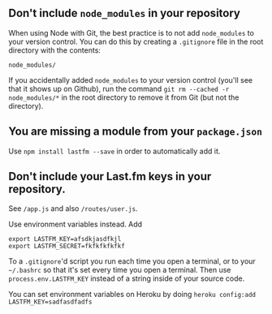 ## Don't include `node_modules` in your repository

When using Node with Git, the best practice is to not add `node_modules` to your version control. You can do this by creating a `.gitignore` file in the root directory with the contents:

```
node_modules/
```

If you accidentally added `node_modules` to your version control (you'll see that it shows up on Github), run the command `git rm --cached -r node_modules/*` in the root directory to remove it from Git (but not the directory).

## You are missing a module from your `package.json`

Use `npm install lastfm --save` in order to automatically add it. 

## Don't include your Last.fm keys in your repository.

See `/app.js` and also `/routes/user.js`.

Use environment variables instead. Add

```
export LASTFM_KEY=afsdkjasdfkjl
export LASTFM_SECRET=fkfkfkfkfkf
```

To a `.gitignore`'d script you run each time you open a terminal, or to your `~/.bashrc` so that it's set every time you open a terminal. Then use `process.env.LASTFM_KEY` instead of a string inside of your source code.

You can set environment variables on Heroku by doing `heroku config:add LASTFM_KEY=sadfasdfadfs`
